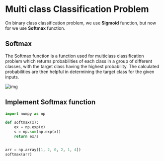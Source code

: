 # Multi class Classification Problem

On binary class classification problem, we use **Sigmoid** function, but now for we use **Softmax** function.

## Softmax

 The Softmax function is a function used for multiclass classification problem which returns probabilities of each class in a group of different classes, with the target class having the highest probability. The calculated probabilities are then helpful in determining the target class for the given inputs. 

 ![img](https://miro.medium.com/max/976/1*48FpDngytN34rvVlnw0ojA.jpeg) 

## Implement Softmax function

```python
import numpy as np

def softmax(x):
    ex = np.exp(x)
    s = np.sum(np.exp(x))
    return ex/s


arr = np.array([1, 2, 0, 2, 1, 4])
softmax(arr)
```

